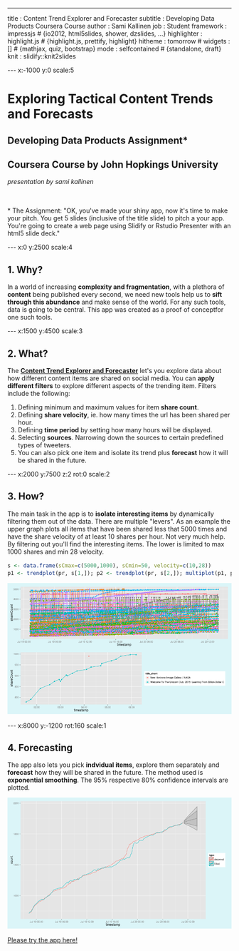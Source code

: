 ---
title       : Content Trend Explorer and Forecaster
subtitle    : Developing Data Products Coursera Course
author      : Sami Kallinen
job         : Student
framework   : impressjs        # {io2012, html5slides, shower, dzslides, ...}
highlighter : highlight.js  # {highlight.js, prettify, highlight}
hitheme     : tomorrow      # 
widgets     : []            # {mathjax, quiz, bootstrap}
mode        : selfcontained # {standalone, draft}
knit        : slidify::knit2slides

--- x:-1000 y:0 scale:5


# Exploring Tactical Content Trends and Forecasts  
## Developing Data Products Assignment*  
## Coursera Course by John Hopkings University    

*presentation by sami kallinen*
</br>
</br>
</br>



<span class="footnote">* The Assignment:
"OK, you've made your shiny app, now it's time to make your pitch. You get 5 slides (inclusive of the title slide)  to pitch a your app. You're going to create a web page using Slidify or Rstudio Presenter with an html5 slide deck."
</span>


---  x:0 y:2500 scale:4
## 1. Why?  
        
In a world of increasing **complexity and fragmentation**, with a plethora of **content** being published every second, we need new tools help us to **sift through this abundance** and make sense of the world. For any such tools, data is going to be central. This app was created as a proof of conceptfor one such tools. 


--- x:1500 y:4500 scale:3

## 2. What?
        
The [**Content Trend Explorer and Forecaster**](http://sakal.li/shinyapp) let's you explore data about how different content items are shared on social media. You can **apply different filters** to explore different aspects of the trending item. Filters include the following:

1. Defining minimum and maximum values for item **share count**.
1. Defining **share velocity**, ie. how many times the url has been shared per hour.
1. Defining **time period** by setting how many hours will be displayed.
1. Selecting **sources**. Narrowing down the sources to certain predefined types of tweeters.
1. You can also pick one item and isolate its trend plus **forecast** how it will be shared in the future.

--- x:2000 y:7500 z:2 rot:0 scale:2

## 3. How?
        
The main task in the app is to **isolate interesting items** by dynamically filtering them out of the data. There are multiple "levers". As an example the upper graph plots all items that have been shared less that 5000 times and have the share velocity of at least 10 shares per hour. Not very much help. By filtering out you'll find the interesting items. The lower is limited to max 1000 shares and min 28 velocity.





```r
s <- data.frame(sCmax=c(5000,1000), sCmin=50, velocity=c(10,28))
p1 <- trendplot(pr, s[1,]); p2 <- trendplot(pr, s[2,]); multiplot(p1, p2)
```

![plot of chunk unnamed-chunk-2](assets/fig/unnamed-chunk-2-1.png) 


--- x:8000 y:-1200 rot:160 scale:1

## 4. Forecasting
        
The app also lets you pick **indvidual items**, explore them separately and **forecast** how they will be shared in the future. The method used is **exponential smoothing**. The 95% respective 80% confidence intervals are plotted.

![plot of chunk unnamed-chunk-3](assets/fig/unnamed-chunk-3-1.png) 


[Please try the app here!](http://sakal.li/shinyapp)

